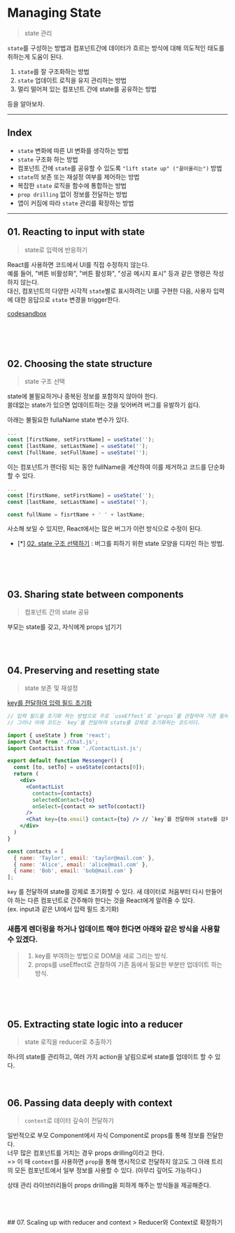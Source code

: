 # Managing State
> state 관리

`state`를 구성하는 방법과 컴포넌트간에 데이터가 흐르는 방식에 대해 의도적인 태도를 취하는게 도움이 된다.  

1. `state`를 잘 구조화하는 방법
2. `state` 업데이트 로직을 유지 관리하는 방법
3. 멀리 떨어져 있는 컴포넌트 간에 state를 공유하는 방법 

등을 알아보자.  

---
## Index
* `state` 변화에 따른 UI 변화를 생각하는 방법
* `state` 구조화 하는 방법
* 컴포넌트 간에 `state`를 공유할 수 있도록 `"lift state up" ("끌어올리는")` 방법
* `state`의 보존 또는 재설정 여부를 제어하는 방법
* 복잡한 `state` 로직을 함수에 통합하는 방법
* `prop drilling` 없이 정보를 전달하는 방법
* 앱이 커짐에 따라 `state` 관리를 확장하는 방법

---


## 01. Reacting to input with state
> state로 입력에 반응하기

React를 사용하면 코드에서 UI를 직접 수정하지 않는다.  
예를 들어, "버튼 비활성화", "버튼 활성화", "성공 메시지 표시" 등과 같은 명령은 작성하지 않는다.  
대신, 컴포넌트의 다양한 시각적 `state`별로 표시하려는 UI를 구현한 다음, 사용자 입력에 대한 응답으로 `state` 변경을 trigger한다. 

[codesandbox](https://codesandbox.io/s/vpttuv?file=%2FApp.js&utm_medium=sandpack)

<br >
<br >
<br >

## 02. Choosing the state structure
> state 구조 선택

state에 불필요하거나 중복된 정보를 포함하지 않아야 한다.  
쓸데없는 state가 있으면 업데이트하는 것을 잊어버려 버그를 유발하기 쉽다.  

아래는 불필요한 fullaName state 변수가 있다.

```jsx
...
const [firstName, setFirstName] = useState('');
const [lastName, setLastName] = useState('');
const [fullName, setFullName] = useState('');

```
이는 컴포넌트가 렌더링 되는 동안 fullName을 계산하여 이를 제거하고 코드를 단순화 할 수 있다.
```jsx
...
const [firstName, setFirstName] = useState('');
const [lastName, setLastName] = useState('');

const fullName = fisrtName + ' ' + lastName;
```
사소해 보일 수 있지만, React에서는 많은 버그가 이런 방식으로 수정이 된다.  

- [*] [02. state 구조 선택하기](https://react-ko.dev/learn/choosing-the-state-structure) : 버그를 피하기 위한 state 모양을 디자인 하는 방법.

<br > 
<br > 
<br >


## 03. Sharing state between components
> 컴포넌트 간의 state 공유

부모는 state를 갖고, 자식에게 props 넘기기

<br >
<br > 

## 04. Preserving and resetting state
> state 보존 및 재설정


[key를 전달하여 입력 필드 초기화](https://codesandbox.io/s/ojpwim?file=%2FApp.js&utm_medium=sandpack) 
```jsx
// 입력 필드를 초기화 하는 방법으로 주로 `useEffect`로 `props`를 관찰하여 기존 돔에서 필요한 부분만 업데이트 하는 형식이 있다.  
// 그러나 아래 코드는 `key`를 전달하여 state를 강제로 초기화하는 코드이다.

import { useState } from 'react';
import Chat from './Chat.js';
import ContactList from './ContactList.js';

export default function Messenger() {
  const [to, setTo] = useState(contacts[0]);
  return (
    <div>
      <ContactList
        contacts={contacts}
        selectedContact={to}
        onSelect={contact => setTo(contact)}
      />
      <Chat key={to.email} contact={to} /> // `key`를 전달하여 state를 강제로 초기화
    </div>
  )
}

const contacts = [
  { name: 'Taylor', email: 'taylor@mail.com' },
  { name: 'Alice', email: 'alice@mail.com' },
  { name: 'Bob', email: 'bob@mail.com' }
];
```

`key` 를 전달하여 state를 강제로 초기화할 수 있다. 
새 데이터로 처음부터 다시 만들어야 하는 다른 컴포넌트로 간주해야 한다는 것을 React에게 알려줄 수 있다.  
(ex. input과 같은 UI에서 입력 필드 초기화)



### 새롭게 렌더링을 하거나 업데이트 해야 한다면 아래와 같은 방식을 사용할 수 있겠다.
> 1. key를 부여하는 방법으로 DOM을 새로 그리는 방식.
> 2. props를 useEffect로 관찰하여 기존 돔에서 필요한 부분만 업데이트 하는 방식.


<br >
<br > <br >


## 05. Extracting state logic into a reducer
> state 로직을 reducer로 추출하기 

하나의 state를 관리하고, 여러 가지 action을 날림으로써 state를 업데이트 할 수 있다.
<br >
<br > <br >



## 06. Passing data deeply with context
> `context`로 데이터 깊숙이 전달하기

일반적으로 부모 Component에서 자식 Component로 props를 통해 정보를 전달한다.   
너무 많은 컴포넌트를 거치는 경우 props drilling이라고 한다.  
=> 이 때 `context`를 사용하면 `prop`을 통해 명시적으로 전달하지 않고도 그 아래 트리의 모든 컴포넌트에서 일부 정보를 사용할 수 있다. (아무리 깊어도 가능하다.)

상태 관리 라이브러리들이 props drilling을 피하게 해주는 방식들을 제공해준다.  

<br >
<br > <br >
## 07. Scaling up with reducer and context
> Reducer와 Context로 확장하기